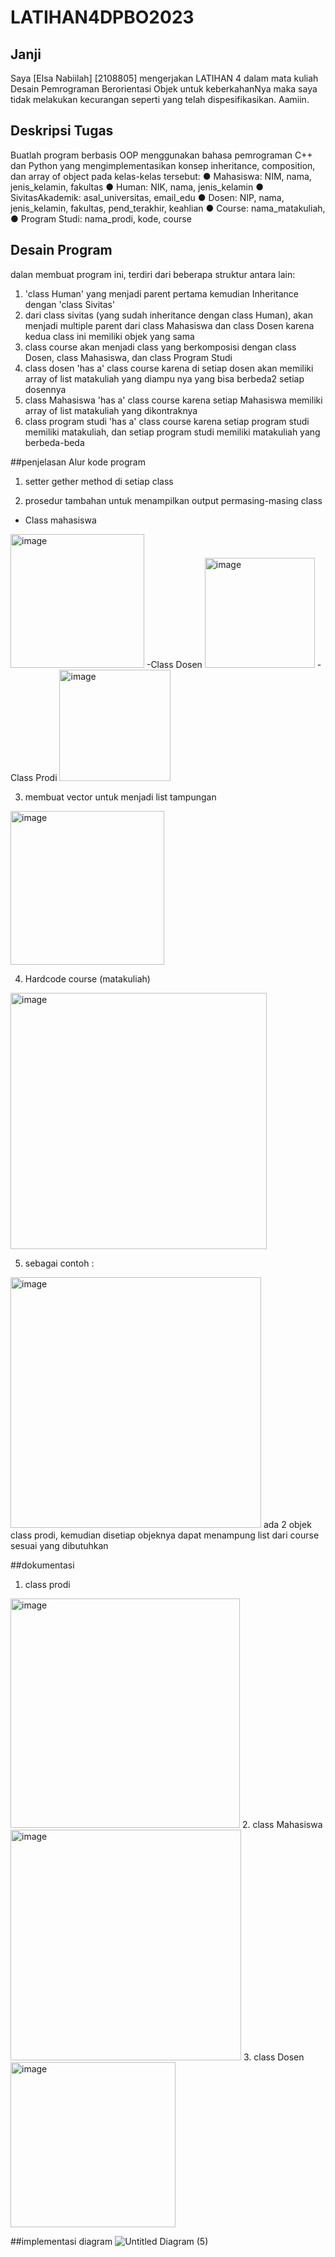 # LATIHAN4DPBO2023
## Janji 
Saya [Elsa Nabiilah] [2108805] mengerjakan LATIHAN 4 dalam mata kuliah Desain Pemrograman Berorientasi Objek untuk keberkahanNya maka saya tidak melakukan kecurangan seperti yang telah dispesifikasikan. Aamiin.

## Deskripsi Tugas 
Buatlah program berbasis OOP menggunakan bahasa pemrograman C++ dan
Python yang mengimplementasikan konsep inheritance, composition, dan array of
object pada kelas-kelas tersebut:
● Mahasiswa: NIM, nama, jenis_kelamin, fakultas
● Human: NIK, nama, jenis_kelamin
● SivitasAkademik: asal_universitas, email_edu
● Dosen: NIP, nama, jenis_kelamin, fakultas, pend_terakhir, keahlian
● Course: nama_matakuliah,
● Program Studi: nama_prodi, kode, course

## Desain Program 
dalan membuat program ini, terdiri dari beberapa struktur antara lain:
1. 'class Human' yang menjadi parent pertama kemudian Inheritance dengan 'class Sivitas'
2. dari class sivitas (yang sudah inheritance dengan class Human), akan menjadi multiple parent dari class Mahasiswa dan class Dosen karena kedua class ini memiliki objek yang sama 
3. class course akan menjadi class yang berkomposisi dengan class Dosen, class Mahasiswa, dan class Program Studi
4. class dosen 'has a' class course karena di setiap dosen akan memiliki array of list matakuliah yang diampu nya yang bisa berbeda2 setiap dosennya
5. class Mahasiswa 'has a' class course karena setiap Mahasiswa memiliki array of list matakuliah yang dikontraknya
6. class program studi 'has a' class course karena setiap program studi memiliki matakuliah, dan setiap program studi memiliki matakuliah yang berbeda-beda

##penjelasan Alur kode program
1. setter gether method di setiap class

2. prosedur tambahan untuk menampilkan output permasing-masing class 
- Class mahasiswa
<img width="214" alt="image" src="https://user-images.githubusercontent.com/101001227/223420813-ba5f5983-7134-431a-8b7e-a89966cb8e18.png">
-Class Dosen
<img width="176" alt="image" src="https://user-images.githubusercontent.com/101001227/223421070-de60f1ac-15b4-4c4c-a9b0-4f4a65fb81e5.png">
-Class Prodi
<img width="178" alt="image" src="https://user-images.githubusercontent.com/101001227/223421178-a8f5df3d-c978-482c-913c-b3f459b5afe1.png">

3. membuat vector untuk menjadi list tampungan
<img width="246" alt="image" src="https://user-images.githubusercontent.com/101001227/223421293-5b0d392f-5351-4362-b724-ae657020f285.png">

4. Hardcode course (matakuliah)
<img width="410" alt="image" src="https://user-images.githubusercontent.com/101001227/223421530-92427a3d-4378-4d73-9682-3b4efb39e43a.png">

5. sebagai contoh :
<img width="401" alt="image" src="https://user-images.githubusercontent.com/101001227/223421622-db18c618-6f06-40eb-8532-d7c10c78ba9a.png">
ada 2 objek class prodi, kemudian disetiap objeknya dapat menampung list dari course sesuai yang dibutuhkan

##dokumentasi 
1. class prodi
<img width="367" alt="image" src="https://user-images.githubusercontent.com/101001227/223422251-bf1fa90d-103b-479b-9b25-ee48ab7d0774.png">
2. class Mahasiswa
<img width="369" alt="image" src="https://user-images.githubusercontent.com/101001227/223422421-56222b0c-9ed2-4150-b43f-56dfb60efd23.png">
3. class Dosen 
<img width="264" alt="image" src="https://user-images.githubusercontent.com/101001227/223422498-3cbc62fc-179e-4696-9e34-a8de3ab6843a.png">

##implementasi diagram
![Untitled Diagram (5)](https://user-images.githubusercontent.com/101001227/223423338-29c2a2b7-6405-405e-b071-153a3a48ed38.jpg)
